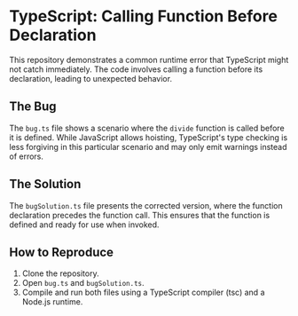 # TypeScript: Calling Function Before Declaration

This repository demonstrates a common runtime error that TypeScript might not catch immediately. The code involves calling a function before its declaration, leading to unexpected behavior.

## The Bug
The `bug.ts` file shows a scenario where the `divide` function is called before it is defined.  While JavaScript allows hoisting, TypeScript's type checking is less forgiving in this particular scenario and may only emit warnings instead of errors.

## The Solution
The `bugSolution.ts` file presents the corrected version, where the function declaration precedes the function call. This ensures that the function is defined and ready for use when invoked.

## How to Reproduce
1. Clone the repository.
2. Open `bug.ts` and `bugSolution.ts`.
3. Compile and run both files using a TypeScript compiler (tsc) and a Node.js runtime.